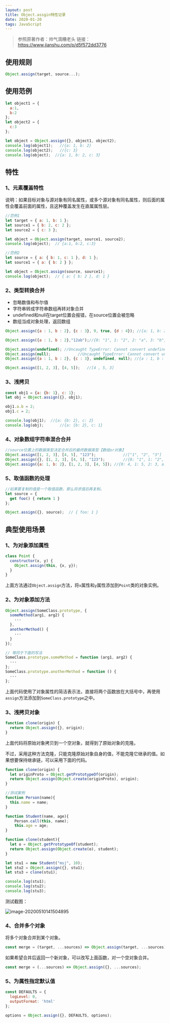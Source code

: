 ```yaml
---
layout: post
title: Object.assgin特性记录
date: 2020-01-20 
tags: JavaScript    
---
```



> 参照原著作者：帅气滴糟老头
> 链接：https://www.jianshu.com/p/d5f572dd3776

## 使用规则

```jsx
Object.assign(target, source...);
```

## 使用范例

```jsx
let object1 = {
  a:1,
  b:2
};
let object2 = {
  c:3
};

let object = Object.assign({}, object1, object2);
console.log(object1);	//{a: 1, b: 2}
console.log(object2);	//{c: 3}
console.log(object);  //{a: 1, b: 2, c: 3}
```

## 特性

### 1、元素覆盖特性

说明：如果目标对象与源对象有同名属性，或多个源对象有同名属性，则后面的属性会覆盖前面的属性，且这种覆盖发生在直属属性层。

```jsx
//范例1
let target = { a: 1, b: 1 };
let source1 = { b: 2, c: 2 };
let source2 = { c: 3 };

let object = Object.assign(target, source1, source2);
console.log(object);  // {a:1, b:2, c:3}

//范例2
let source = { a: { b: 1, c: 1 }, d: 1 };
let source1 = { a: { b: 2 } };

let object = Object.assign(source, source1);
console.log(object);  // { a: { b: 2 }, d: 1 }
```

### 2、类型转换合并

+ 忽略数值和布尔值
+ 字符串转成字符串数组再转对象合并
+ undefined和null在target位置会报错，在source位置会被忽略
+ 数组当成对象处理，返回数组

```jsx
Object.assign({a : 1, b : 2}, {c : 3}, 9, true, {d : 4}); //{a: 1, b: 2, c: 3, d: 4}

Object.assign({a : 1, b : 2},"12ab");//{0: "1", 1: "2", 2: "a", 3: "b", a: 1, b: 2}

Object.assign(undefined); //Uncaught TypeError: Cannot convert undefined or null to object
Object.assign(null);			//Uncaught TypeError: Cannot convert undefined or null to object
Object.assign({a : 1, b : 2}, {c : 3}, undefined, null); //{a : 1, b : 2, c : 3}

Object.assign([1, 2, 3], [4, 5]);	//[4 , 5, 3]
```

### 3、浅拷贝

```jsx
const obj1 = {a: {b: 1}, c: 1};
let obj = Object.assign({}, obj1);

obj1.a.b = 2;
obj1.c = 2;

console.log(obj1);  //{a: {b: 2}, c: 2}
console.log(obj);		//{a: {b: 2}, c: 1}
```

### 4、对象数组字符串混合合并

```jsx
//source位置上的数据类型决定合并后的最终数据类型【数组or对象】
Object.assign([1, 2, 3], [4, 5], "123");  			//["1", "2", "3"]
Object.assign({}, [1, 2, 3], [4, 5], "123"); 		//{0: "1", 1: "2", 2: "3"}
Object.assign({a: 1, b: 2}, [1, 2, 3], [4, 5]);	//{0: 4, 1: 5, 2: 3, a: 1, b: 2}
```

### 5、取值函数的处理

```jsx
//如果要复制的值是一个取值函数，那么将求值后再复制。
let source = {
  get foo() { return 1 }
};

Object.assign({}, source);	// { foo: 1 }
```

## 典型使用场景

### 1、为对象添加属性

```jsx
class Point {
  constructor(x, y) {
    Object.assign(this, {x, y});
  }
}
```

上面方法通过`Object.assign`方法，将`x`属性和`y`属性添加到`Point`类的对象实例。

### 2、为对象添加方法

```jsx
Object.assign(SomeClass.prototype, {
  someMethod(arg1, arg2) {
    ···
  },
  anotherMethod() {
    ···
  }
});

// 等同于下面的写法
SomeClass.prototype.someMethod = function (arg1, arg2) {
  ···
};
SomeClass.prototype.anotherMethod = function () {
  ···
};
```

上面代码使用了对象属性的简洁表示法，直接将两个函数放在大括号中，再使用`assign`方法添加到`SomeClass.prototype`之中。

### 3、浅拷贝对象

```jsx
function clone(origin) {
  return Object.assign({}, origin);
}
```

上面代码将原始对象拷贝到一个空对象，就得到了原始对象的克隆。

不过，采用这种方法克隆，只能克隆原始对象自身的值，不能克隆它继承的值。如果想要保持继承链，可以采用下面的代码。

```jsx
function clone(origin) {
  let originProto = Object.getPrototypeOf(origin);
  return Object.assign(Object.create(originProto), origin);
}
```
```jsx
//测试案例
function Person(name){
  this.name = name;
}

function Student(name, age){
    Person.call(this, name);
    this.age = age;
}

function clone(student){
  let o = Object.getPrototypeOf(student);
  return Object.assign(Object.create(o), student);
}

let stu1 = new Student("msj", 10);
let stu2 = Object.assign({}, stu1);
let stu3 = clone(stu1);

console.log(stu1);
console.log(stu2);
console.log(stu3);
```

测试截图：

![image-20200510141504895](https://mashaojie.club/download/source/typora-user-images/image-20200510141504895.png)

### 4、合并多个对象

将多个对象合并到某个对象。

```jsx
const merge = (target, ...sources) => Object.assign(target, ...sources);
```

如果希望合并后返回一个新对象，可以改写上面函数，对一个空对象合并。

```jsx
const merge = (...sources) => Object.assign({}, ...sources);
```

### 5、为属性指定默认值

```jsx
const DEFAULTS = {
  logLevel: 0,
  outputFormat: 'html'
};

options = Object.assign({}, DEFAULTS, options);
```